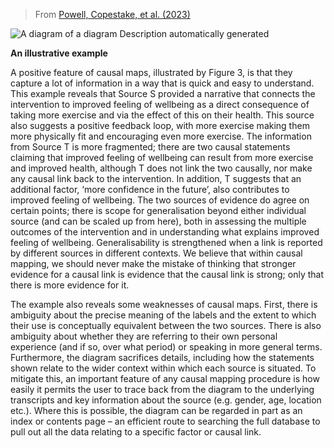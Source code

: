 
> From [Powell, Copestake, et al. (2023)]()

![A diagram of a diagram  Description automatically generated](file:///C:/Users/Zoom/AppData/Local/Temp/msohtmlclip1/01/clip_image006.png)

  **An illustrative example**

  A positive feature of causal maps, illustrated by Figure 3, is that they capture a lot of information in a way that is quick and easy to understand. This example reveals that Source S provided a narrative that connects the intervention to improved feeling of wellbeing as a direct consequence of taking more exercise and via the effect of this on their health. This source also suggests a positive feedback loop, with more exercise making them more physically fit and encouraging even more exercise. The information from Source T is more fragmented; there are two causal statements claiming that improved feeling of wellbeing can result from more exercise and improved health, although T does not link the two causally, nor make any causal link back to the intervention. In addition, T suggests that an additional factor, ‘more confidence in the future’, also contributes to improved feeling of wellbeing. The two sources of evidence do agree on certain points; there is scope for generalisation beyond either individual source (and can be scaled up from here), both in assessing the multiple outcomes of the intervention and in understanding what explains improved feeling of wellbeing. Generalisability is strengthened when a link is reported by different sources in different contexts. We believe that within causal mapping, we should never make the mistake of thinking that stronger evidence for a causal link is evidence that the causal link is strong; only that there is more evidence for it.

  The example also reveals some weaknesses of causal maps. First, there is ambiguity about the precise meaning of the labels and the extent to which their use is conceptually equivalent between the two sources. There is also ambiguity about whether they are referring to their own personal experience (and if so, over what period) or speaking in more general terms. Furthermore, the diagram sacrifices details, including how the statements shown relate to the wider context within which each source is situated. To mitigate this, an important feature of any causal mapping procedure is how easily it permits the user to trace back from the diagram to the underlying transcripts and key information about the source (e.g. gender, age, location etc.). Where this is possible, the diagram can be regarded in part as an index or contents page – an efficient route to searching the full database to pull out all the data relating to a specific factor or causal link.
